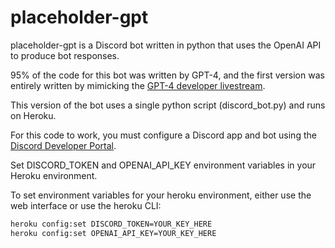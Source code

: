 # placeholder-gpt

placeholder-gpt is a Discord bot written in python that uses the OpenAI API to produce bot responses.

95% of the code for this bot was written by GPT-4, and the first version was entirely written by mimicking the [GPT-4 developer livestream](https://www.youtube.com/watch?v=outcGtbnMuQ).

This version of the bot uses a single python script (discord_bot.py) and runs on Heroku.

For this code to work, you must configure a Discord app and bot using the [Discord Developer Portal](https://discord.com/developers/applications/). 

Set DISCORD_TOKEN and OPENAI_API_KEY environment variables in your Heroku environment.

To set environment variables for your heroku environment, either use the web interface or use the heroku CLI:

```bash
heroku config:set DISCORD_TOKEN=YOUR_KEY_HERE
heroku config:set OPENAI_API_KEY=YOUR_KEY_HERE
```